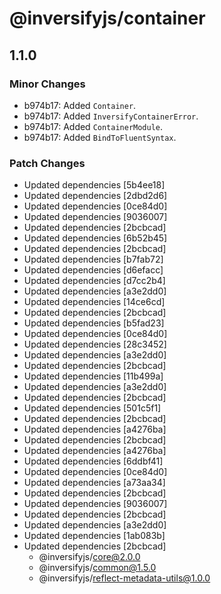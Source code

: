 # @inversifyjs/container

## 1.1.0

### Minor Changes

- b974b17: Added `Container`.
- b974b17: Added `InversifyContainerError`.
- b974b17: Added `ContainerModule`.
- b974b17: Added `BindToFluentSyntax`.

### Patch Changes

- Updated dependencies [5b4ee18]
- Updated dependencies [2dbd2d6]
- Updated dependencies [0ce84d0]
- Updated dependencies [9036007]
- Updated dependencies [2bcbcad]
- Updated dependencies [6b52b45]
- Updated dependencies [2bcbcad]
- Updated dependencies [b7fab72]
- Updated dependencies [d6efacc]
- Updated dependencies [d7cc2b4]
- Updated dependencies [a3e2dd0]
- Updated dependencies [14ce6cd]
- Updated dependencies [2bcbcad]
- Updated dependencies [b5fad23]
- Updated dependencies [0ce84d0]
- Updated dependencies [28c3452]
- Updated dependencies [a3e2dd0]
- Updated dependencies [2bcbcad]
- Updated dependencies [11b499a]
- Updated dependencies [a3e2dd0]
- Updated dependencies [2bcbcad]
- Updated dependencies [501c5f1]
- Updated dependencies [2bcbcad]
- Updated dependencies [a4276ba]
- Updated dependencies [2bcbcad]
- Updated dependencies [a4276ba]
- Updated dependencies [6ddbf41]
- Updated dependencies [0ce84d0]
- Updated dependencies [a73aa34]
- Updated dependencies [2bcbcad]
- Updated dependencies [9036007]
- Updated dependencies [2bcbcad]
- Updated dependencies [a3e2dd0]
- Updated dependencies [1ab083b]
- Updated dependencies [2bcbcad]
  - @inversifyjs/core@2.0.0
  - @inversifyjs/common@1.5.0
  - @inversifyjs/reflect-metadata-utils@1.0.0
